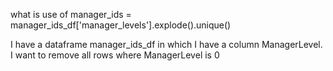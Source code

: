 what is use of manager_ids = manager_ids_df['manager_levels'].explode().unique()

I have a dataframe manager_ids_df in which I have a column ManagerLevel. I want to remove all rows where ManagerLevel is 0

